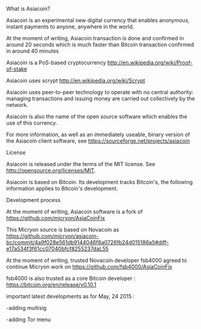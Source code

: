 What is Asiacoin?

Asiacoin is an experimental new digital currency that enables anonymous, instant payments to anyone, anywhere in the world. 

At the moment of writing, Asiacoin transaction is done and confirmed in around 20 seconds which is much faster than Bitcoin transaction confirmed in around 40 minutes

Asiacoin is a PoS-based cryptocurrency http://en.wikipedia.org/wiki/Proof-of-stake

Asiacoin uses scrypt http://en.wikipedia.org/wiki/Scrypt

Asiacoin uses peer-to-peer technology to operate with no central authority: managing transactions and issuing money are carried out collectively by the network. 

Asiacoin is also the name of the open source software which enables the use of this currency.

For more information, as well as an immediately useable, binary version of the Asiacoin client software, see https://sourceforge.net/projects/asiacoin

License

Asiacoin is released under the terms of the MIT license. See http://opensource.org/licenses/MIT.

Asiacoin is based on Bitcoin. Its development tracks Bitcoin's, the following information applies to Bitcoin's development.

Development process

At the moment of writing, Asiacoin software is a fork of https://github.com/micryon/AsiaCoinFix

This Micryon source is based on Novacoin as https://github.com/micryon/asiacoin-bc/commit/4a9f028e561db9144046f8a0726fb24d015186a5#diff-e17a534f3f61cc07040bfcf8255237daL55

At the moment of writing, trusted Novacoin developer fsb4000 agreed to continue Micryon work on https://github.com/fsb4000/AsiaCoinFix

fsb4000 is also trusted as a core Bitcoin developer : https://bitcoin.org/en/release/v0.10.1

important latest developments as for May, 24 2015 :

-adding multisig

-adding Tor menu
